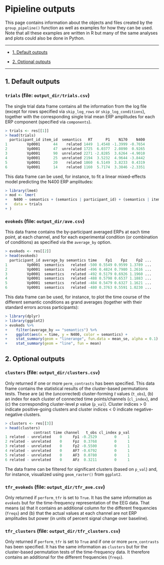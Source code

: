 # Pipieline outputs

This page contains information about the objects and files created by the `group_pipeline()` function as well as examples for how they can be used.
Note that all these examples are written in R but many of the same analyses and plots could also be done in Python.

---

* [1. Default outputs](#1-default-outputs)

* [2. Optional outputs](#2-optional-outputs)

---

## 1. Default outputs

### **`trials` (file: `output_dir/trials.csv`)**

The single trial data frame contains all the information from the log file (except for rows specified via `skip_log_rows` or `skip_log_conditions`), together with the corresponding single trial mean ERP amplitudes for each ERP component (specified via `components`).

```r
> trials <- res[[1]]
> head(trials)                                                                            
  participant_id item_id  semantics   RT      P1    N170    N400
1         Vp0001      44    related 1449  1.4548 -1.3999 -0.7654
2         Vp0001      47  unrelated 1725  6.0377  2.0890  0.9265
3         Vp0001      90  unrelated 2271 -2.8285  3.6264 -4.9010
4         Vp0001      25  unrelated 2194  3.5232  4.9644 -3.8442
5         Vp0001      20    related 1860  6.5149  3.8233  0.4319
6         Vp0001      14    related 1160  5.7174  3.3846 -2.3351
```

This data frame can be used, for instance, to fit a linear mixed-effects model predicting the N400 ERP amplitudes:

```r
> library(lme4)
> mod <- lmer(
+   N400 ~ semantics + (semantics | participant_id) + (semantics | item_id),
+   data = trials
+ )
```

### **`evokeds` (file: `output_dir/ave.csv`)**

This data frame contains the by-participant averaged ERPs at each time point, at each channel, and for each experimental condition (or combination of conditions) as specified via the `average_by` option.

```r
> evokeds <- res[[2]]
> head(evokeds)     
  participant_id average_by semantics time    Fp1    Fpz    Fp2 ...
1         Vp0001  semantics   related -500 0.5549 0.9599 1.3789 ...
2         Vp0001  semantics   related -496 0.4824 0.7980 1.2616 ...
3         Vp0001  semantics   related -492 0.5179 0.6926 1.1960 ...
4         Vp0001  semantics   related -488 0.5798 0.6537 1.1883 ...
5         Vp0001  semantics   related -484 0.5479 0.6327 1.1621 ...
6         Vp0001  semantics   related -480 0.3763 0.5591 1.0230 ...
```

This data frame can be used, for instance, to plot the time course of the different semantic conditions as grand averages (together with their standard errors across participants):

```r
> library(dplyr)
> library(ggplot2)
> evokeds %>%
+    filter(average_by == "semantics") %>%
+    ggplot(aes(x = time, y = N400, color = semantics) +
+    stat_summary(geom = "linerange", fun.data = mean_se, alpha = 0.1) +
+    stat_summary(geom = "line", fun = mean)    
```

## 2. Optional outputs

### **`clusters` (file: `output_dir/clusters.csv`)**

Only returned if one or more `perm_contrasts` has been specified.
This data frame contains the statistical results of the cluster-based permutations tests.
These are (a) the (uncorrected) cluster-forming *t* values (`t_obs`), (b) an index for each cluster of connected time points/channels (`cl_index`), and (c) the corresponding cluster-level *p* value (`p_val`).
Cluster indices > 0 indicate positive-going clusters and cluster indices < 0 indicate negative-negative clusters.

```r
> clusters <- res[[3]]
> head(clusters)  
             contrast time channel   t_obs cl_index p_val
1 related - unrelated    0     Fp1 -0.2529        0     1
2 related - unrelated    0     Fpz  0.3768        0     1
3 related - unrelated    0     Fp2 -0.5500        0     1
4 related - unrelated    0     AF7 -0.6792        0     1
5 related - unrelated    0     AF3  0.0780        0     1
6 related - unrelated    0     AFz  0.3211        0     1  
```

The data frame can be filtered for significant clusters (based on `p_val`) and, for instance, visualized using `geom_raster()` from `ggplot2`.

### **`tfr_evokeds` (file: `output_dir/tfr_ave.csv`)**

Only returned if `perform_tfr` is set to `True`.
It has the same information as `evokeds` but for the time-frequency representation of the EEG data.
That means (a) that it contains an additional column for the different frequencies (`freqs`) and (b) that the actual values at each channel are not ERP amplitudes but power (in units of percent signal change over baseline).

### **`tfr_clusters` (file: `output_dir/tfr_clusters.csv`)**

Only returned if `perform_tfr` is set to `True` and if one or more `perm_contrasts` has been specified.
It has the same information as `clusters` but for the cluster-based permutation tests of the time-frequency data.
It therefore contains an additional for the different frequencies (`freqs`).
